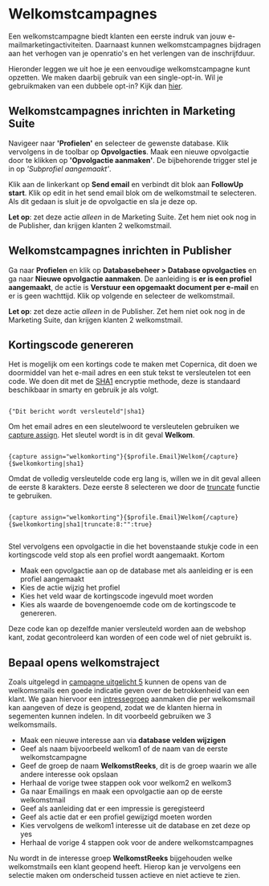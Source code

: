 # Welkomstcampagnes

Een welkomstcampagne biedt klanten een eerste indruk van jouw e-mailmarketingactiviteiten. Daarnaast kunnen
welkomstcampagnes bijdragen aan het verhogen van je openratio's en het verlengen van de inschrijfduur.

Hieronder leggen we uit hoe je een eenvoudige welkomstcampagne kunt opzetten. We maken
daarbij gebruik van een single-opt-in. Wil je gebruikmaken van een dubbele opt-in? Kijk 
dan [hier](./campaign-tutorial-double-opt-in.md).

## Welkomstcampagnes inrichten in Marketing Suite

Navigeer naar **'Profielen'** en selecteer de gewenste database. Klik vervolgens in
de toolbar op **Opvolgacties**. Maak een nieuwe opvolgactie door te klikken op 
**'Opvolgactie aanmaken'**. De bijbehorende trigger stel je in op 
_'Subprofiel aangemaakt'_.

Klik aan de linkerkant op **Send email** en verbindt
dit blok aan **FollowUp start**. Klik op edit in het send email blok om de
welkomstmail te selecteren. Als dit gedaan is sluit je de opvolgactie en sla
je deze op.

**Let op**: zet deze actie _alleen_ in de Marketing Suite. Zet hem niet ook nog
in de Publisher, dan krijgen klanten 2 welkomstmail.

## Welkomstcampagnes inrichten in Publisher

Ga naar **Profielen** en klik op **Databasebeheer > Database opvolgacties**
en ga naar **Nieuwe opvolgactie aanmaken**. De aanleiding is
**er is een profiel aangemaakt**, de actie is
**Verstuur een opgemaakt document per e-mail** en er is geen wachttijd. Klik
op volgende en selecteer de welkomstmail.

**Let op**: zet deze actie _alleen_ in de Publisher. Zet hem niet ook nog
in de Marketing Suite, dan krijgen klanten 2 welkomstmail.

## Kortingscode genereren
Het is mogelijk om een kortings code te maken met Copernica, dit doen we doormiddel van het e-mail adres en een stuk tekst te versleutelen tot een code. We doen dit met de [SHA1](./personalization-modifiers#sha1) encryptie methode, deze is standaard beschikbaar in smarty en gebruik je als volgt.

```

{"Dit bericht wordt versleuteld"|sha1}

```

Om het email adres en een sleutelwoord te versleutelen gebruiken we [capture assign](./publisher-personalization-functions#capture). Het sleutel wordt is in dit geval **Welkom**.

``` 

{capture assign="welkomkorting"}{$profile.Email}Welkom{/capture}{$welkomkorting|sha1}

```

Omdat de volledig versleutelde code erg lang is, willen we in dit geval alleen de eerste 8 karakters. Deze eerste 8 selecteren we door de [truncate](./personalization-modifiers#truncate) functie te gebruiken. 

``` 

{capture assign="welkomkorting"}{$profile.Email}Welkom{/capture}{$welkomkorting|sha1|truncate:8:"":true}


```

Stel vervolgens een opvolgactie in die het bovenstaande stukje code in een kortingscode veld stop als een profiel wordt aangemaakt. Kortom

- Maak een opvolgactie aan op de database met als aanleiding er is een profiel aangemaakt
- Kies de actie wijzig het profiel
- Kies het veld waar de kortingscode ingevuld moet worden
- Kies als waarde de bovengenoemde code om de kortingscode te genereren. 

Deze code kan op dezelfde manier versleuteld worden aan de webshop kant, zodat gecontroleerd kan worden of een code wel of niet gebruikt is. 

## Bepaal opens welkomstraject
Zoals uitgelegd in [campagne uitgelicht 5](https://www.copernica.com/nl/blog/post/campagne-uitgelicht-editie-5-welkomstcampagnes) kunnen de opens van de welkomsmails een goede indicatie geven over de betrokkenheid van een klant. We gaan hiervoor een [intressegroep](./database-fields#interesses) aanmaken die per welkomsmail kan aangeven of deze is geopend, zodat we de klanten hierna in segementen kunnen indelen. In dit voorbeeld gebruiken we 3 welkomsmails. 

- Maak een nieuwe interesse aan via **database velden wijzigen**
- Geef als naam bijvoorbeeld welkom1 of de naam van de eerste welkomstcampagne
- Geef de groep de naam **WelkomstReeks**, dit is de groep waarin we alle andere interesse ook opslaan
- Herhaal de vorige twee stappen ook voor welkom2 en welkom3
- Ga naar Emailings en maak een opvolgactie aan op de eerste welkomstmail
- Geef als aanleiding dat er een impressie is geregisteerd 
- Geef als actie dat er een profiel gewijzigd moeten worden
- Kies vervolgens de welkom1 interesse uit de database en zet deze op yes
- Herhaal de vorige 4 stappen ook voor de andere welkomstcampagnes

Nu wordt in de interesse groep **WelkomstReeks** bijgehouden welke welkomstmails een klant geopend heeft. Hierop kan je vervolgens een selectie maken om onderscheid tussen actieve en niet actieve te zien. 
